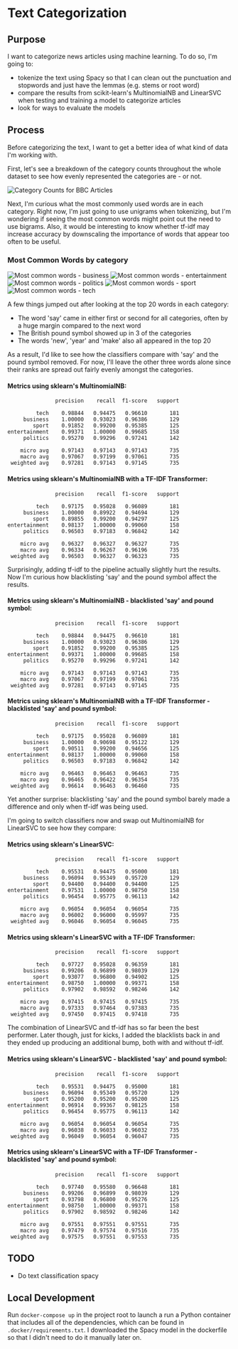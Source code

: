 # Text Categorization

## Purpose
I want to categorize news articles using machine learning. To do so, I'm going to:
* tokenize the text using Spacy so that I can clean out the punctuation and stopwords and just have the lemmas (e.g. stems or root word)
* compare the results from scikit-learn's MultinomialNB and LinearSVC when testing and training a model to categorize articles
* look for ways to evaluate the models

## Process
Before categorizing the text, I want to get a better idea of what kind of data I'm working with.

First, let's see a breakdown of the category counts throughout the whole dataset to see how evenly represented the categories are - or not.

![Category Counts for BBC Articles](src/figures/category-counts.png)

Next, I'm curious what the most commonly used words are in each category. Right now, I'm just going to use unigrams when tokenizing, but I'm wondering if seeing the most common words might point out the need to use bigrams. Also, it would be interesting to know whether tf-idf may increase accuracy by downscaling the importance of words that appear too often to be useful.

### Most Common Words by category
![Most common words - business](src/figures/most-common-word-counts-business.png)
![Most common words - entertainment](src/figures/most-common-word-counts-entertainment.png)
![Most common words - politics](src/figures/most-common-word-counts-politics.png)
![Most common words - sport](src/figures/most-common-word-counts-sport.png)
![Most common words - tech](src/figures/most-common-word-counts-tech.png)

A few things jumped out after looking at the top 20 words in each category:
* The word 'say' came in either first or second for all categories, often by a huge margin compared to the next word
* The British pound symbol showed up in 3 of the categories
* The words 'new', 'year' and 'make' also all appeared in the top 20

As a result, I'd like to see how the classifiers compare with 'say' and the pound symbol removed. For now, I'll leave the other three words alone since their ranks are spread out fairly evenly amongst the categories.

#### Metrics using sklearn's MultinomialNB:
```
               precision    recall  f1-score   support

         tech    0.98844   0.94475   0.96610       181
     business    1.00000   0.93023   0.96386       129
        sport    0.91852   0.99200   0.95385       125
entertainment    0.99371   1.00000   0.99685       158
     politics    0.95270   0.99296   0.97241       142

    micro avg    0.97143   0.97143   0.97143       735
    macro avg    0.97067   0.97199   0.97061       735
 weighted avg    0.97281   0.97143   0.97145       735
```

#### Metrics using sklearn's MultinomialNB with a TF-IDF Transformer:
```
               precision    recall  f1-score   support

         tech    0.97175   0.95028   0.96089       181
     business    1.00000   0.89922   0.94694       129
        sport    0.89855   0.99200   0.94297       125
entertainment    0.98137   1.00000   0.99060       158
     politics    0.96503   0.97183   0.96842       142

    micro avg    0.96327   0.96327   0.96327       735
    macro avg    0.96334   0.96267   0.96196       735
 weighted avg    0.96503   0.96327   0.96323       735
```

Surprisingly, adding tf-idf to the pipeline actually slightly hurt the results. Now I'm curious how blacklisting 'say' and the pound symbol affect the results.

#### Metrics using sklearn's MultinomialNB - blacklisted 'say' and pound symbol:
```
               precision    recall  f1-score   support

         tech    0.98844   0.94475   0.96610       181
     business    1.00000   0.93023   0.96386       129
        sport    0.91852   0.99200   0.95385       125
entertainment    0.99371   1.00000   0.99685       158
     politics    0.95270   0.99296   0.97241       142

    micro avg    0.97143   0.97143   0.97143       735
    macro avg    0.97067   0.97199   0.97061       735
 weighted avg    0.97281   0.97143   0.97145       735
```

#### Metrics using sklearn's MultinomialNB with a TF-IDF Transformer - blacklisted 'say' and pound symbol:
```
               precision    recall  f1-score   support

         tech    0.97175   0.95028   0.96089       181
     business    1.00000   0.90698   0.95122       129
        sport    0.90511   0.99200   0.94656       125
entertainment    0.98137   1.00000   0.99060       158
     politics    0.96503   0.97183   0.96842       142

    micro avg    0.96463   0.96463   0.96463       735
    macro avg    0.96465   0.96422   0.96354       735
 weighted avg    0.96614   0.96463   0.96460       735
```

Yet another surprise: blacklisting 'say' and the pound symbol barely made a difference and only when tf-idf was being used.

I'm going to switch classifiers now and swap out MultinomialNB for LinearSVC to see how they compare:

#### Metrics using sklearn's LinearSVC:
```
               precision    recall  f1-score   support

         tech    0.95531   0.94475   0.95000       181
     business    0.96094   0.95349   0.95720       129
        sport    0.94400   0.94400   0.94400       125
entertainment    0.97531   1.00000   0.98750       158
     politics    0.96454   0.95775   0.96113       142

    micro avg    0.96054   0.96054   0.96054       735
    macro avg    0.96002   0.96000   0.95997       735
 weighted avg    0.96046   0.96054   0.96045       735
```

#### Metrics using sklearn's LinearSVC with a TF-IDF Transformer:
```
               precision    recall  f1-score   support

         tech    0.97727   0.95028   0.96359       181
     business    0.99206   0.96899   0.98039       129
        sport    0.93077   0.96800   0.94902       125
entertainment    0.98750   1.00000   0.99371       158
     politics    0.97902   0.98592   0.98246       142

    micro avg    0.97415   0.97415   0.97415       735
    macro avg    0.97333   0.97464   0.97383       735
 weighted avg    0.97450   0.97415   0.97418       735
```

The combination of LinearSVC and tf-idf has so far been the best performer. Later though, just for kicks, I added the blacklists back in and they ended up producing an additional bump, both with and without tf-idf.

#### Metrics using sklearn's LinearSVC - blacklisted 'say' and pound symbol:
```
               precision    recall  f1-score   support

         tech    0.95531   0.94475   0.95000       181
     business    0.96094   0.95349   0.95720       129
        sport    0.95200   0.95200   0.95200       125
entertainment    0.96914   0.99367   0.98125       158
     politics    0.96454   0.95775   0.96113       142

    micro avg    0.96054   0.96054   0.96054       735
    macro avg    0.96038   0.96033   0.96032       735
 weighted avg    0.96049   0.96054   0.96047       735
```

#### Metrics using sklearn's LinearSVC with a TF-IDF Transformer - blacklisted 'say' and pound symbol:
```
               precision    recall  f1-score   support

         tech    0.97740   0.95580   0.96648       181
     business    0.99206   0.96899   0.98039       129
        sport    0.93798   0.96800   0.95276       125
entertainment    0.98750   1.00000   0.99371       158
     politics    0.97902   0.98592   0.98246       142

    micro avg    0.97551   0.97551   0.97551       735
    macro avg    0.97479   0.97574   0.97516       735
 weighted avg    0.97575   0.97551   0.97553       735
```

## TODO
* Do text classification spacy

## Local Development
Run `docker-compose up` in the project root to launch a run a Python container that includes all of the dependencies, which can be found in `.docker/requirements.txt`. I downloaded the Spacy model in the dockerfile so that I didn't need to do it manually later on.
